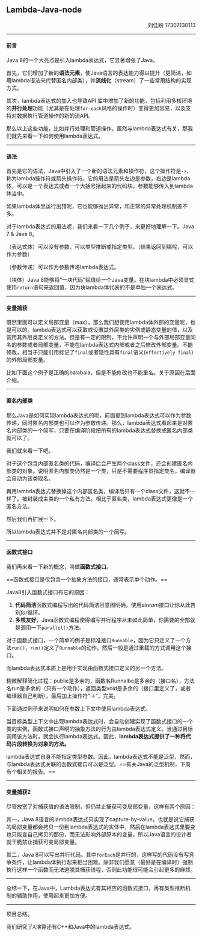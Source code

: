 ## Lambda-Java-node

<p align = right>刘佳盼 17307130113</p>

------

#### 前言

Java 8的一个大亮点是引入lambda表达式，它显著增强了Java。

首先，它们增加了新的**语法元素**，使Java语言的表达能力得以提升（更简洁，如用lambda语法来代替匿名内部类），并**流线化**（stream）了一些常用结构的实现方式。

其次，lambda表达式的加入也导致API 库中增加了新的功能，包括利用多核环境的**并行处理**功能（尤其是在处理`for-each`风格的操作时）变得更加容易，以及支持对数据执行管道操作的新的流API。

那么以上这些功能，比如并行处理和管道操作，居然与lambda表达式有关，那我们就先来看一下如何使用lambda表达式。

------

#### 语法

首先是它的语法，Java中引入了一个新的语法元素和操作符，这个操作符是`->`，称为lambda操作符或箭头操作符。它的用法是箭头左边是参数，右边是lambda体，可以是一个表达式或者一个大括号括起来的代码块。参数能够传入到lambda体当中。

如果lambda体里运行出错呢，它也能够抛出异常，和正常的异常处理机制差不多。

对于lambda表达式的用法呢，我们来看一下几个例子，来更好地理解一下。Java 7 & Java 8。

（表达式体）可以没有参数，可以类型推断或指定类型。（结果返回到哪呢，可以作为参数）

（参数传递）可以作为参数传递lambda表达式。

（块体）Java 8能够将“一块代码”赋值给一个Java变量。在块lambda中必须显式使用`return`语句来返回值，因为块lambda体代表的不是单独一个表达式。

------

#### 变量捕获

既然里面可以定义局部变量（max），那么我们想使用lambda体外部的变量呢，也是可以的。lambda表达式可以获取或设置其外层类的实例或静态变量的值，以及调用其外层类定义的方法。但是有一定的限制，不允许声明一个与外部局部变量同名的参数或者局部变量，不能在lambda表达式内部或者之后修改外部变量。不能修改，相当于只能引用标记了`final`或者隐性具有`final`语义(`effectively final`)的外部局部变量。

比如下面这个例子是正确的balabala，但是不能修改也不能重名。关于原因在后面介绍。

------

#### 匿名内部类

那么Java是如何实现lambda表达式的呢，前面提到lambda表达式可以作为参数传递，同时匿名内部类也可以作为参数传递。那么，lambda表达式看起来是对匿名内部类的一个简写，只要在编译阶段把所有的lambda表达式替换成匿名内部类就可以了。

我们就来看一下吧。

对于这个包含内部匿名类的代码，编译后会产生两个class文件，还会创建匿名内部类的对象。说明匿名内部类仍然是一个类，只是不需要程序员指定类名，编译器会自动为该类取名。

再用lambda表达式替换掉这个内部匿名类，编译后只有一个class文件，这就不一样了。被封装成主类的一个私有方法。相比于匿名类，lambda表达式更像是一个匿名方法。

然后我们再扩展一下。

所以lambda表达式并不是对匿名内部类的一个简写。

------

#### 函数式接口

我们再来看一下新的概念，叫做**函数式接口**。

==函数式接口是仅包含一个抽象方法的接口，通常表示单个动作。==

Java8引入函数式接口有它的原因：

1. **代码简洁**函数式编程写出的代码简洁且意图明确，使用*stream*接口让你从此告别*for*循环。
2. **多核友好**，Java函数式编程使得编写并行程序从未如此简单，你需要的全部就是调用一下`parallel()`方法。

对于函数式接口，一个简单的例子是标准接口`Runnable`，因为它只定义了一个方法`run()`，`run()`定义了`Runnable`的动作。然后一般是通过重载的方式调用这个接口。

而lambda表达式本质上是用于实现由函数式接口定义的另一个方法。

稍微解释简化过程：public是多余的，函数名Runnalbe是多余的（接口名），方法名run是多余的（只有一个动作），返回类型void是多余的（接口里定义了，或者编译器自己判断），最后加上操作符"->"，完美。

下面通过例子来说明如何在参数上下文中使用lambda表达式。

当目标类型上下文中出现lambda表达式时，会自动创建实现了函数式接口的一个类的实例，函数式接口声明的抽象方法的行为由lambda表达式定义。当通过目标调用该方法时，就会执行lambda表达式。因此，**lambda表达式提供了一种将代码片段转换为对象的方法。**

lambda表达式自身不能指定类型参数。因此，lambda表达式不能是泛型，然而，与lambda表达式关联的函数式接口可以是泛型。==有关Java的泛型机制，下周有个相关的报告。==

------

#### 变量捕获2

尽管放宽了对捕获值的语法限制，但仍禁止捕获可变局部变量，这样有两个原因：

其一，Java 8语言的lambda表达式只实现了capture-by-value，也就是说它捕获的局部变量都会拷贝一份到lambda表达式的实体中，然后在lambda表达式里要变也只能变自己拷贝的那份，而无法影响外部原本的变量，所以Java语言的设计者就干脆禁止捕获可变局部变量。

其二，Java 8可以写出并行代码。其中`forEach`是并行的，这样写的代码没有写竞争条件，让lambda体执行起来相当困难。除非我们愿意（最好是在编译时）强制执行这样一个函数而无法逃脱其捕获线程，否则此功能很可能会引起更多的麻烦。

------

总结一下，在Java中，Lambda表达式有其相应的函数式接口，再有类型推断机制的辅助作用，使用起来更加方便。

------

项目总结。

我们研究了$\lambda$演算还有C++和Java中的lambda表达式。